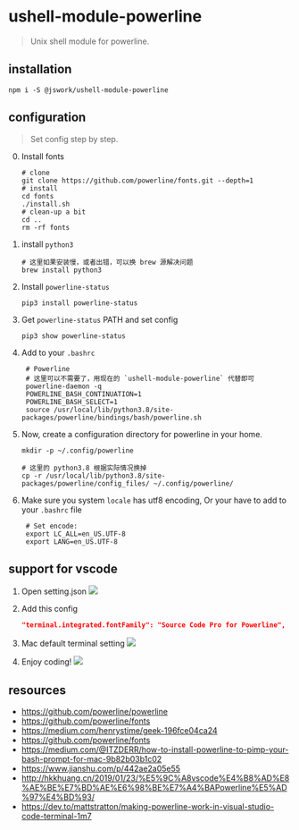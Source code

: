 # ushell-module-powerline
> Unix shell module for powerline.

## installation
```shell
npm i -S @jswork/ushell-module-powerline
```

## configuration
> Set config step by step.
0. Install fonts
   ```shell
   # clone
   git clone https://github.com/powerline/fonts.git --depth=1
   # install
   cd fonts
   ./install.sh
   # clean-up a bit
   cd ..
   rm -rf fonts
   ```
1. install `python3`
   ```shell
   # 这里如果安装慢，或者出错，可以换 brew 源解决问题
   brew install python3
   ```
2. Install `powerline-status`
   ```shell
   pip3 install powerline-status
   ```
3. Get `powerline-status` PATH and set config
   ```shell
   pip3 show powerline-status
   ```
4. Add to your `.bashrc`
   ```shell
    # Powerline
    # 这里可以不需要了，用现在的 `ushell-module-powerline` 代替即可
    powerline-daemon -q
    POWERLINE_BASH_CONTINUATION=1
    POWERLINE_BASH_SELECT=1
    source /usr/local/lib/python3.8/site-packages/powerline/bindings/bash/powerline.sh
   ```
5. Now, create a configuration directory for powerline in your home.
   ```shell
   mkdir -p ~/.config/powerline

   # 这里的 python3.8 根据实际情况换掉
   cp -r /usr/local/lib/python3.8/site-packages/powerline/config_files/ ~/.config/powerline/
   ```

6. Make sure you system `locale` has utf8 encoding, Or your have to add to your `.bashrc` file
   ```shell
    # Set encode:
    export LC_ALL=en_US.UTF-8
    export LANG=en_US.UTF-8
   ```

## support for vscode
1. Open setting.json
   ![](https://ws3.sinaimg.cn/large/006tNc79gy1g3dk4u8ixjj314k0guaes.jpg)

2. Add this config
   ```json
   "terminal.integrated.fontFamily": "Source Code Pro for Powerline",
   ```
3. Mac default terminal setting
   ![](https://tva1.sinaimg.cn/large/006y8mN6gy1g909duvkbrj31gk0u0486.jpg)

4. Enjoy coding!
    ![](https://ws3.sinaimg.cn/large/006tNc79gy1g3dk5p4f1lj30m404c0t3.jpg)


## resources
- https://github.com/powerline/powerline
- https://github.com/powerline/fonts
- https://medium.com/henrystime/geek-196fce04ca24
- https://github.com/powerline/fonts
- https://medium.com/@ITZDERR/how-to-install-powerline-to-pimp-your-bash-prompt-for-mac-9b82b03b1c02
- https://www.jianshu.com/p/442ae2a05e55
- http://hkkhuang.cn/2019/01/23/%E5%9C%A8vscode%E4%B8%AD%E8%AE%BE%E7%BD%AE%E6%98%BE%E7%A4%BAPowerline%E5%AD%97%E4%BD%93/
- https://dev.to/mattstratton/making-powerline-work-in-visual-studio-code-terminal-1m7
